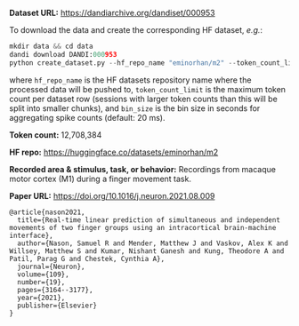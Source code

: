 **Dataset URL:** https://dandiarchive.org/dandiset/000953

To download the data and create the corresponding HF dataset, *e.g.*:
```python
mkdir data && cd data
dandi download DANDI:000953
python create_dataset.py --hf_repo_name "eminorhan/m2" --token_count_limit 10_000_000 --bin_size 0.02
```
where `hf_repo_name` is the HF datasets repository name where the processed data will be pushed to, `token_count_limit` is the maximum token count per dataset row (sessions with larger token counts than this will be split into smaller chunks), and `bin_size` is the bin size in seconds for aggregating spike counts (default: 20 ms).

**Token count:** 12,708,384

**HF repo:** https://huggingface.co/datasets/eminorhan/m2

**Recorded area & stimulus, task, or behavior:** Recordings from macaque motor cortex (M1) during a finger movement task.

**Paper URL:** https://doi.org/10.1016/j.neuron.2021.08.009

```
@article{nason2021,
  title={Real-time linear prediction of simultaneous and independent movements of two finger groups using an intracortical brain-machine interface},
  author={Nason, Samuel R and Mender, Matthew J and Vaskov, Alex K and Willsey, Matthew S and Kumar, Nishant Ganesh and Kung, Theodore A and Patil, Parag G and Chestek, Cynthia A},
  journal={Neuron},
  volume={109},
  number={19},
  pages={3164--3177},
  year={2021},
  publisher={Elsevier}
}
```